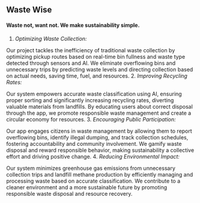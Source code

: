 ## Waste Wise

#### Waste not, want not. We make sustainability simple.

 
1. *Optimizing Waste Collection:*

Our project tackles the inefficiency of traditional waste collection by optimizing pickup routes based on real-time bin fullness and waste type detected through sensors and AI.
We eliminate overflowing bins and unnecessary trips by predicting waste levels and directing collection based on actual needs, saving time, fuel, and resources.
2. *Improving Recycling Rates:*

Our system empowers accurate waste classification using AI, ensuring proper sorting and significantly increasing recycling rates, diverting valuable materials from landfills.
By educating users about correct disposal through the app, we promote responsible waste management and create a circular economy for resources.
3. *Encouraging Public Participation:*

Our app engages citizens in waste management by allowing them to report overflowing bins, identify illegal dumping, and track collection schedules, fostering accountability and community involvement.
We gamify waste disposal and reward responsible behavior, making sustainability a collective effort and driving positive change.
4. *Reducing Environmental Impact:*

Our system minimizes greenhouse gas emissions from unnecessary collection trips and landfill methane production by efficiently managing and processing waste based on accurate classification.
We contribute to a cleaner environment and a more sustainable future by promoting responsible waste disposal and resource recovery.

